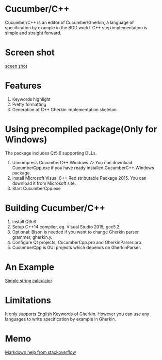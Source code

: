 # Cucumber/C++
Cucumber/C++ is an editor of Cucumber/Gherkin, a language of specification by example in the BDD world.
C++ step implementation is simple and straight forward.

# Screen shot
[sceen shot](https://github.com/bzquan/CucumberCpp/blob/master/CucumberC%2B%2B.jpg)

# Features
1. Keywords highlight
2. Pretty formatting
3. Generation of C++ Gherkin implementation skeleton.

# Using precompiled package(Only for Windows)  
The package includes Qt5.6 supporting DLLs.

1. Uncompress CucumberC++.Windows.7z.You can download CucumberCpp.exe if you have ready installed CucumberC++.Windows package.
2. Install Microsoft Visual C++ Redistributable Package 2015. You can download it from Microsoft site.
3. Start CucumberCpp.exe

# Building Cucumber/C++
1. Install Qt5.6
2. Setup C++14 compiler, eg. Visual Studio 2015, gcc5.2.
3. Optional: Bison is needed if you want to change Gherkin parser grammer, gherkin.y.
3. Configure Qt projects, CucumberCpp.pro and GherkinParser.pro.
4. CucumberCpp is GUI projects which depends on GherkinParser.

# An Example
[Simple string calculator](https://github.com/bzquan/CucumberCpp/blob/master/Example/SimpleStringCalculator.md)
 
# Limitations
It only supports English Keywords of Gherkin. However you can use any languages to write specification by example in Gherkin.


# Memo
[Markdown help from stackoverflow](http://stackoverflow.com/editing-help)

